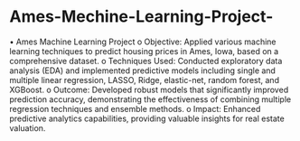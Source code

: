 # Ames-Mechine-Learning-Project-
•	Ames Machine Learning Project 
o	Objective: Applied various machine learning techniques to predict housing prices in Ames, Iowa, based on a comprehensive dataset.
o	Techniques Used: Conducted exploratory data analysis (EDA) and implemented predictive models including single and multiple linear regression, LASSO, Ridge, elastic-net, random forest, and XGBoost.
o	Outcome: Developed robust models that significantly improved prediction accuracy, demonstrating the effectiveness of combining multiple regression techniques and ensemble methods.
o	Impact: Enhanced predictive analytics capabilities, providing valuable insights for real estate valuation.
